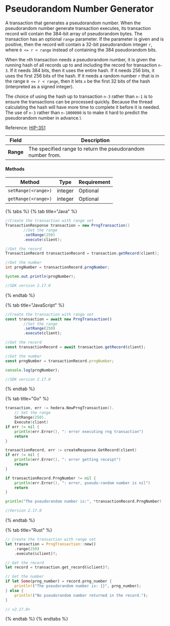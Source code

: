 # Pseudorandom Number Generator

A transaction that generates a pseudorandom number. When the pseudorandom number generate transaction executes, its transaction record will contain the 384-bit array of pseudorandom bytes. The transaction has an optional `range` parameter. If the parameter is given and is positive, then the record will contain a 32-bit pseudorandom integer `r`, where `0 <= r < range` instead of containing the 384 pseudorandom bits.

When the `n`th transaction needs a pseudorandom number, it is given the running hash of all records up to and including the record for transaction `n-3`. If it needs 384 bits, then it uses the entire hash. If it needs 256 bits, it uses the first 256 bits of the hash. If it needs a random number `r` that is in the range `0 <= r < range`, then it lets `x` be the first 32 bits of the hash (interpreted as a signed integer).

The choice of using the hash up to transaction `n-3` rather than `n-1` is to ensure the transactions can be processed quickly. Because the thread calculating the hash will have more time to complete it before it is needed. The use of `n-3` rather than `n-1000000` is to make it hard to predict the pseudorandom number in advance.\\

Reference: [HIP-351](https://hips.hedera.com/hip/hip-351)

| Field     | Description                                                 |
| --------- | ----------------------------------------------------------- |
| **Range** | The specified range to return the pseudorandom number from. |

#### Methods

| Method              | Type    | Requirement |
| ------------------- | ------- | ----------- |
| `setRange(<range>)` | integer | Optional    |
| `getRange(<range>)` | integer | Optional    |

{% tabs %}
{% tab title="Java" %}
```java
//Create the transaction with range set
TransactionResponse transaction = new PrngTransaction()
        //Set the range
        .setRange(250)                
        .execute(client);

//Get the record
TransactionRecord transactionRecord = transaction.getRecord(client);

//Get the number
int prngNumber = transactionRecord.prngNumber;

System.out.println(prngNumber);

//SDK version 2.17.0
```
{% endtab %}

{% tab title="JavaScript" %}
```javascript
//Create the transaction with range set
const transaction = await new PrngTransaction()
        //Set the range
        .setRange(250)                
        .execute(client);

//Get the record
const transactionRecord = await transaction.getRecord(client);

//Get the number
const prngNumber = transactionRecord.prngNumber;

console.log(prngNumber);

//SDK version 2.17.0
```
{% endtab %}

{% tab title="Go" %}
```go
transaction, err := hedera.NewPrngTransaction().
	// Set the range
	SetRange(250).
	Execute(client)
if err != nil {
	println(err.Error(), ": error executing rng transaction")
	return
}

transactionRecord, err := createResponse.GetRecord(client)
if err != nil {
	println(err.Error(), ": error getting receipt")
	return
}

if transactionRecord.PrngNumber != nil {
	println(err.Error(), ": error, pseudo-random number is nil")
	return
}

println("The pseudorandom number is:", *transactionRecord.PrngNumber)

//Version 2.17.0
```
{% endtab %}

{% tab title="Rust" %}
```rust
// Create the transaction with range set
let transaction = PrngTransaction::new()
    .range(250)
    .execute(&client)?;

// Get the record
let record = transaction.get_record(&client)?;

// Get the number
if let Some(prng_number) = record.prng_number {
    println!("The pseudorandom number is: {}", prng_number);
} else {
    println!("No pseudorandom number returned in the record.");
}

// v2.17.0+
```
{% endtab %}
{% endtabs %}

